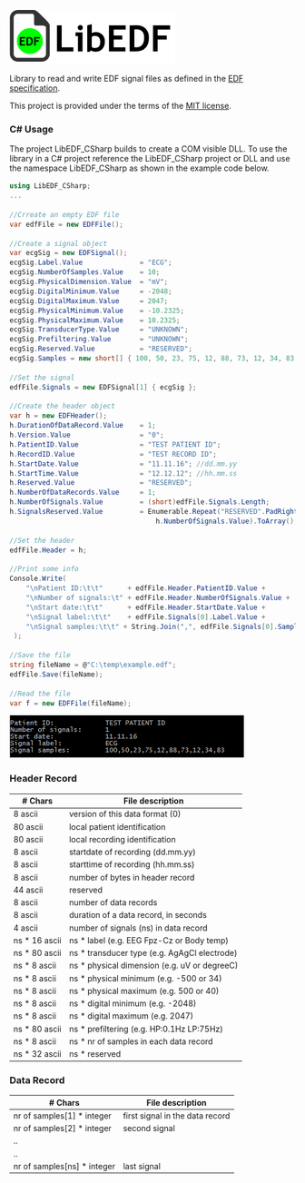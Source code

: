 ![EDF file icon](Doc/edflib_icon.png?raw=true "EDF file icon")

Library to read and write EDF signal files as defined in the [EDF specification](http://www.edfplus.info/specs/edf.html).

This project is provided under the terms of the [MIT license](http://choosealicense.com/licenses/mit/).

### C# Usage

The project LibEDF_CSharp builds to create a COM visible DLL.
To use the library in a C# project reference the LibEDF_CSharp project or DLL and use the namespace LibEDF_CSharp as shown in the example code below.

```cs
using LibEDF_CSharp;
...

//Crreate an empty EDF file
var edfFile = new EDFFile();

//Create a signal object
var ecgSig = new EDFSignal();
ecgSig.Label.Value              = "ECG";
ecgSig.NumberOfSamples.Value    = 10;
ecgSig.PhysicalDimension.Value  = "mV";
ecgSig.DigitalMinimum.Value     = -2048;
ecgSig.DigitalMaximum.Value     = 2047;
ecgSig.PhysicalMinimum.Value    = -10.2325;
ecgSig.PhysicalMaximum.Value    = 10.2325;
ecgSig.TransducerType.Value     = "UNKNOWN";
ecgSig.Prefiltering.Value       = "UNKNOWN";
ecgSig.Reserved.Value           = "RESERVED";
ecgSig.Samples = new short[] { 100, 50, 23, 75, 12, 88, 73, 12, 34, 83 };

//Set the signal
edfFile.Signals = new EDFSignal[1] { ecgSig };

//Create the header object
var h = new EDFHeader();
h.DurationOfDataRecord.Value    = 1;
h.Version.Value                 = "0";
h.PatientID.Value               = "TEST PATIENT ID";
h.RecordID.Value                = "TEST RECORD ID";
h.StartDate.Value               = "11.11.16"; //dd.mm.yy
h.StartTime.Value               = "12.12.12"; //hh.mm.ss
h.Reserved.Value                = "RESERVED";
h.NumberOfDataRecords.Value     = 1;
h.NumberOfSignals.Value         = (short)edfFile.Signals.Length;
h.SignalsReserved.Value         = Enumerable.Repeat("RESERVED".PadRight(32, ' '), 
                                    h.NumberOfSignals.Value).ToArray();

//Set the header
edfFile.Header = h;

//Print some info
Console.Write(
    "\nPatient ID:\t\t"      + edfFile.Header.PatientID.Value +
    "\nNumber of signals:\t" + edfFile.Header.NumberOfSignals.Value +
    "\nStart date:\t\t"      + edfFile.Header.StartDate.Value +
    "\nSignal label:\t\t"    + edfFile.Signals[0].Label.Value +
    "\nSignal samples:\t\t" + String.Join(",", edfFile.Signals[0].Samples.Skip(0).Take(10).ToArray())
 );

//Save the file
string fileName = @"C:\temp\example.edf";
edfFile.Save(fileName);

//Read the file
var f = new EDFFile(fileName);
```

![Console example](Doc/edf_example_console.png?raw=true)

### Header Record 

| # Chars | File description                               |
|---------|------------------------------------------------|
|8 ascii  | version of this data format (0) |
|80 ascii | local patient identification |
|80 ascii | local recording identification |
|8 ascii  | startdate of recording (dd.mm.yy)|
|8 ascii  | starttime of recording (hh.mm.ss) |
|8 ascii  | number of bytes in header record |
|44 ascii | reserved |
|8 ascii  | number of data records|
|8 ascii  | duration of a data record, in seconds |
|4 ascii  | number of signals (ns) in data record |
|ns * 16 ascii | ns * label (e.g. EEG Fpz-Cz or Body temp)| 
|ns * 80 ascii | ns * transducer type (e.g. AgAgCl electrode) |
|ns * 8 ascii  | ns * physical dimension (e.g. uV or degreeC) |
|ns * 8 ascii  | ns * physical minimum (e.g. -500 or 34) |
|ns * 8 ascii  | ns * physical maximum (e.g. 500 or 40) |
|ns * 8 ascii  | ns * digital minimum (e.g. -2048) |
|ns * 8 ascii  | ns * digital maximum (e.g. 2047) |
|ns * 80 ascii | ns * prefiltering (e.g. HP:0.1Hz LP:75Hz) |
|ns * 8 ascii  | ns * nr of samples in each data record |
|ns * 32 ascii | ns * reserved|

### Data Record 

| # Chars                   | File description                |
|---------------------------|---------------------------------|
|nr of samples[1] * integer | first signal in the data record |
|nr of samples[2] * integer | second signal                   |
|.. | |
|.. | |
|nr of samples[ns] * integer | last signal | 
